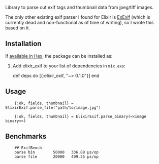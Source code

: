
Library to parse out exif tags and thumbnail data from jpeg/tiff images.

The only other existing exif parser I found for Elixir is [ExExif](https://github.com/pragdave/exexif) (which is currently dead and non-functional as of time of writing), so I wrote this based on it.

## Installation

If [available in Hex](https://hex.pm/docs/publish), the package can be installed as:

  1. Add elixir_exif to your list of dependencies in `mix.exs`:

        def deps do
          [{:elixir_exif, "~> 0.1.0"}]
        end
        
## Usage

        {:ok, fields, thumbnail} = ElixirExif.parse_file("path/to/image.jpg")

        {:ok, fields, thumbnail} = ElixirExif.parse_binary(<<image binary>>)

## Benchmarks

        ## ExifBench
        parse bin        50000   336.88 µs/op
        parse file       20000   499.25 µs/op
